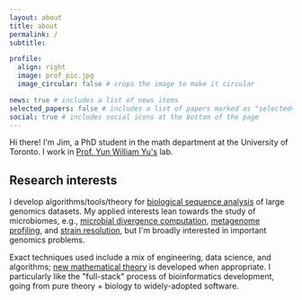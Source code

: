 ```yaml
---
layout: about
title: about
permalink: /
subtitle: 

profile:
  align: right
  image: prof_pic.jpg
  image_circular: false # crops the image to make it circular

news: true # includes a list of news items
selected_papers: false # includes a list of papers marked as "selected={true}"
social: true # includes social icons at the bottom of the page
---
```


<p>
Hi there! I'm Jim, a PhD student in the math department at the University of Toronto. I work in <a href="https://yunwilliamyu.net/content/">Prof. Yun William Yu's</a> lab. 
</p>

## Research interests

<!---My research centers on building computational methods to extract *robust* signals from large genomics datasets *quickly*, with the ultimate goal of accelerating fundamental genomics research.
--->

I develop algorithms/tools/theory for [biological sequence analysis](https://en.wikipedia.org/wiki/Sequence_analysis) of large genomics datasets. My applied interests lean towards the study of microbiomes, e.g., [microbial divergence computation](https://www.nature.com/articles/s41592-023-02018-3), [metagenome profiling](https://www.biorxiv.org/content/10.1101/2023.11.20.567879v2), and [strain resolution](https://www.biorxiv.org/content/10.1101/2024.01.28.577669v1), but I'm broadly interested in important genomics problems. 

Exact techniques used include a mix of engineering, data science, and algorithms; [new mathematical theory](https://www.genome.org/cgi/doi/10.1101/gr.277637.122) is developed when appropriate. I particularly like the "full-stack" process of bioinformatics development, going from pure theory + biology to widely-adopted software. 

